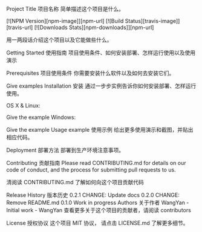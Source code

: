 Project Title 项目名称
简单描述这个项目是什么。

[![NPM Version][npm-image]][npm-url] [![Build Status][travis-image]][travis-url] [![Downloads Stats][npm-downloads]][npm-url]

用一两段话介绍这个项目以及它能做些什么。



Getting Started 使用指南
项目使用条件、如何安装部署、怎样运行使用以及使用演示

Prerequisites 项目使用条件
你需要安装什么软件以及如何去安装它们。

Give examples
Installation 安装
通过一步步实例告诉你如何安装部署、怎样运行使用。

OS X & Linux:

Give the example
Windows:

Give the example
Usage example 使用示例
给出更多使用演示和截图，并贴出相应代码。

Deployment 部署方法
部署到生产环境注意事项。

Contributing 贡献指南
Please read CONTRIBUTING.md for details on our code of conduct, and the process for submitting pull requests to us.

清阅读 CONTRIBUTING.md 了解如何向这个项目贡献代码

Release History 版本历史
0.2.1
CHANGE: Update docs
0.2.0
CHANGE: Remove README.md
0.1.0
Work in progress
Authors 关于作者
WangYan - Initial work - WangYan
查看更多关于这个项目的贡献者，请阅读 contributors

License 授权协议
这个项目 MIT 协议， 请点击 LICENSE.md 了解更多细节。
